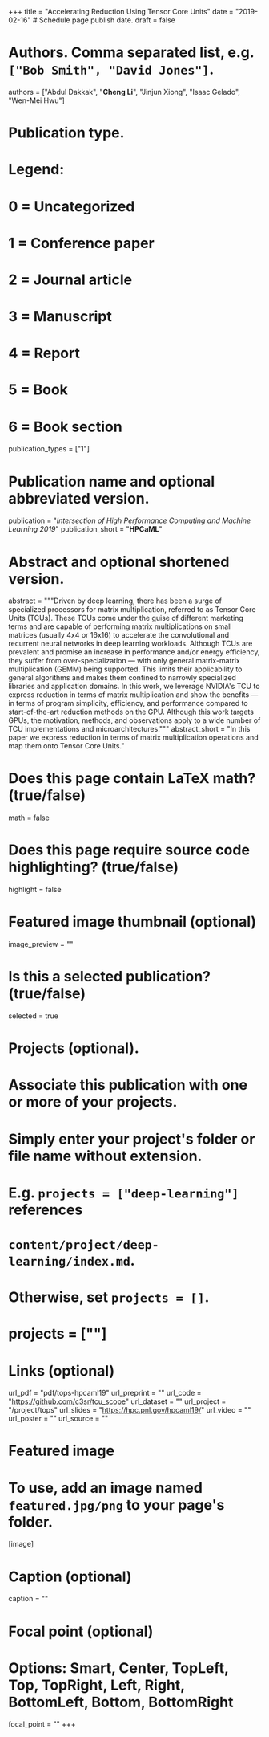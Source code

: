 +++
title = "Accelerating Reduction Using Tensor Core Units"
date = "2019-02-16"  # Schedule page publish date.
draft = false

# Authors. Comma separated list, e.g. `["Bob Smith", "David Jones"]`.
authors = ["Abdul Dakkak", "**Cheng Li**", "Jinjun Xiong", "Isaac Gelado", "Wen-Mei Hwu"]

# Publication type.
# Legend:
# 0 = Uncategorized
# 1 = Conference paper
# 2 = Journal article
# 3 = Manuscript
# 4 = Report
# 5 = Book
# 6 = Book section
publication_types = ["1"]

# Publication name and optional abbreviated version.
publication = "*Intersection of High Performance Computing and Machine Learning 2019*"
publication_short = "**HPCaML**"

# Abstract and optional shortened version.
abstract = """Driven by deep learning, there has been a surge of specialized processors for matrix multiplication, referred to as Tensor Core Units (TCUs). These TCUs come under the guise of different marketing terms and are capable of performing matrix multiplications on small matrices (usually 4x4 or 16x16) to accelerate the convolutional and recurrent neural networks in deep learning workloads. Although TCUs are prevalent and promise an increase in performance and/or energy efficiency, they suffer from over-specialization — with only general matrix-matrix multiplication (GEMM) being supported. This limits their applicability to general algorithms and makes them confined to narrowly specialized libraries and application domains. In this work, we leverage NVIDIA's TCU to express reduction in terms of matrix multiplication and show the benefits — in terms of program simplicity, efficiency, and performance compared to start-of-the-art reduction methods on the GPU. Although this work targets GPUs, the motivation, methods, and observations apply to a wide number of TCU implementations and microarchitectures."""
abstract_short = "In this paper we express reduction in terms of matrix multiplication operations and map them onto Tensor Core Units."


# Does this page contain LaTeX math? (true/false)
math = false

# Does this page require source code highlighting? (true/false)
highlight = false

# Featured image thumbnail (optional)
image_preview = ""

# Is this a selected publication? (true/false)
selected = true

# Projects (optional).
#   Associate this publication with one or more of your projects.
#   Simply enter your project's folder or file name without extension.
#   E.g. `projects = ["deep-learning"]` references
#   `content/project/deep-learning/index.md`.
#   Otherwise, set `projects = []`.
#   projects = [""]

# Links (optional)
url_pdf = "pdf/tops-hpcaml19"
url_preprint = ""
url_code = "https://github.com/c3sr/tcu_scope"
url_dataset = ""
url_project = "/project/tops"
url_slides = "https://hpc.pnl.gov/hpcaml19/"
url_video = ""
url_poster = ""
url_source = ""

# Featured image
# To use, add an image named `featured.jpg/png` to your page's folder.
[image]
  # Caption (optional)
  caption = ""

  # Focal point (optional)
  # Options: Smart, Center, TopLeft, Top, TopRight, Left, Right, BottomLeft, Bottom, BottomRight
  focal_point = ""
+++
